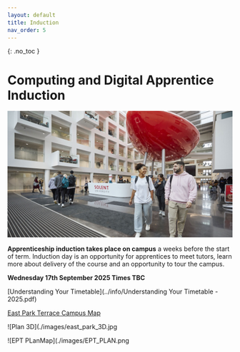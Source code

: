 ```yaml
---
layout: default
title: Induction
nav_order: 5
---
```


{: .no_toc } 

# Computing and Digital Apprentice Induction

![Solent Spark Building](./images/spark-gallery-1.xe359e3c0.jpg)

**Apprenticeship induction takes place on campus** a weeks before the start of term. Induction day is an opportunity for apprentices to meet tutors, learn more about delivery of the course and an opportunity to tour the campus.

**Wednesday 17th September 2025 Times TBC**

[Understanding Your Timetable](../info/Understanding Your Timetable - 2025.pdf)

[East Park Terrace Campus Map](../info/east-park-terrace-campus-map.pdf)

![Plan 3D](./images/east_park_3D.jpg

![EPT PLanMap](./images/EPT_PLAN.png

## 



<!--

## Agenda

9.00 Registration with Admissions

10.00 – 10.30 Apprenticeship team

* What is an Apprenticeship?
* Why are you special?
* Off the job trackers
* Progress reviews
* End Point Assessment

10.30 - 10.45 Library Services

11.00 - 11.15 Access Solent

11.15 – 11.30 Solent Futures

11.30 – 11.45 Therapy and Mental Health

11.45 – 12.00 Safeguarding

12.00 - 13.00 Bystander Training with Yellow door

**BREAK**

**Computing Course Team Induction**

14.00 - 16:00 Course Lead Induction JM412 Usability Lab

Directions JM412:

1. Take lift outside the Deli and Student Union Office to 4th Floor Sir John Everett Millais building (JM) Building.
1. Turn left out of the lift.
1. Follow the corridor.
1. JM412 will be on the right.

### Campus: East Park Terrace, Southampton SO14 0YN

[solent.ac.uk/about/find-us](https://www.solent.ac.uk/about/find-us)

<iframe src="https://www.google.com/maps/embed?pb=!1m18!1m12!1m3!1d2515.8322225061675!2d-1.402574148061115!3d50.908320479440754!2m3!1f0!2f0!3f0!3m2!1i1024!2i768!4f13.1!3m3!1m2!1s0x487476b1943c33e9%3A0x7b3d2a7c433db059!2sSolent%20University!5e0!3m2!1sen!2suk!4v1658263361358!5m2!1sen!2suk" width="600" height="450" style="border:0;" allowfullscreen="" loading="lazy" referrerpolicy="no-referrer-when-downgrade"></iframe>


[Campus Map](https://github.com/martinsolent/solent_store/raw/main/docs/east-park-terrace-campus-map.pdf){: .btn .btn-purple }





[Download Induction Slides 2023-24](info/BDATS_INDUCTION_2023-24.pptx){: .btn .btn-purple }

1. Arrival in TS412 - 10:00-10.20
2. Introduction - 10:20-10:30 
3. Course Presentation - 10:30-11:30
4. Q&A - 11:30-11:50
5. Registration in Spark - 12:00-12:30
6. Break - 12:30-13:30
7. Campus Tour - 13:40-14:40



![](images/L4_spark_TS412.png)


### Campus: East Park Terrace, Southampton SO14 0YN

[solent.ac.uk/about/find-us](https://www.solent.ac.uk/about/find-us)

<iframe src="https://www.google.com/maps/embed?pb=!1m18!1m12!1m3!1d2515.8322225061675!2d-1.402574148061115!3d50.908320479440754!2m3!1f0!2f0!3f0!3m2!1i1024!2i768!4f13.1!3m3!1m2!1s0x487476b1943c33e9%3A0x7b3d2a7c433db059!2sSolent%20University!5e0!3m2!1sen!2suk!4v1658263361358!5m2!1sen!2suk" width="600" height="450" style="border:0;" allowfullscreen="" loading="lazy" referrerpolicy="no-referrer-when-downgrade"></iframe>



[Spark Building Plan](https://github.com/martinsolent/solent_store/raw/main/the-spark-room-guide-and-map.pdf){: .btn .btn-purple }

### Induction Presentation

<iframe src="https://solent.cloud.panopto.eu/Panopto/Pages/Embed.aspx?id=b0b14943-b23a-4114-8a28-ada801008324&autoplay=false&offerviewer=true&showtitle=true&showbrand=true&captions=true&interactivity=all" height="405" width="720" style="border: 1px solid #464646;" allowfullscreen allow="autoplay"></iframe>


-->